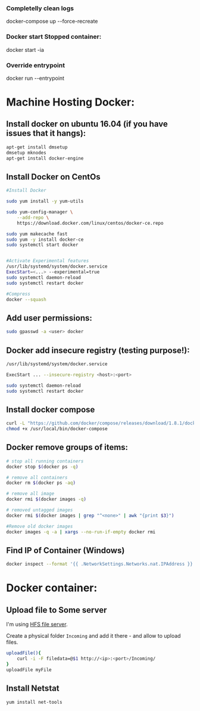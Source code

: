 ### Completelly clean logs
docker-compose up --force-recreate

### Docker start Stopped container:
docker start -ia <container name>

### Override entrypoint
docker run --entrypoint <entrypoint>

# Machine Hosting Docker:
## Install docker on ubuntu 16.04 (if you have issues that it hangs):
```bash
apt-get install dmsetup
dmsetup mknodes
apt-get install docker-engine
```
## Install Docker on CentOs
```bash
#Install Docker

sudo yum install -y yum-utils

sudo yum-config-manager \
    --add-repo \
    https://download.docker.com/linux/centos/docker-ce.repo

sudo yum makecache fast
sudo yum -y install docker-ce
sudo systemctl start docker


#Activate Experimental features
/usr/lib/systemd/system/docker.service
ExecStart=<...> --experimental=true
sudo systemctl daemon-reload
sudo systemctl restart docker

#Compress
docker --squash
```


## Add user permissions:
```bash
sudo gpasswd -a <user> docker
```

## Docker add insecure registry (testing purpose!):
```bash
/usr/lib/systemd/system/docker.service

ExecStart ... --insecure-registry <host>:<port>

sudo systemctl daemon-reload
sudo systemctl restart docker
```

## Install docker compose
```bash
curl -L "https://github.com/docker/compose/releases/download/1.8.1/docker-compose-$(uname -s)-$(uname -m)" > /usr/local/bin/docker-compose
chmod +x /usr/local/bin/docker-compose
```

## Docker remove groups of items:
```bash
# stop all running containers
docker stop $(docker ps -q)

# remove all containers
docker rm $(docker ps -aq)

# remove all image
docker rmi $(docker images -q)

# removed untagged images
docker rmi $(docker images | grep "^<none>" | awk "{print $3}") 

#Remove old docker images
docker images -q -a | xargs --no-run-if-empty docker rmi
```


## Find IP of Container (Windows)
```bash
docker inspect --format '{{ .NetworkSettings.Networks.nat.IPAddress }}' <container ID>
```

# Docker container:
## Upload file to Some server
I'm using [HFS file server](http://www.rejetto.com/hfs/?f=dl).

Create a physical folder `Incoming` and add it there - and allow to upload files. 
```bash
uploadFile(){
    curl -i -F filedata=@$1 http://<ip>:<port>/Incoming/
}
uploadFile myFile
```

## Install Netstat
```bash
yum install net-tools
```

